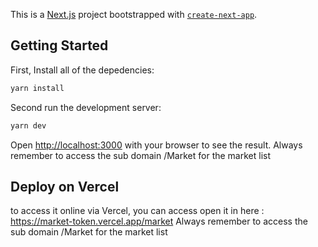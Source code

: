 This is a [Next.js](https://nextjs.org) project bootstrapped with [`create-next-app`](https://nextjs.org/docs/app/api-reference/cli/create-next-app).

## Getting Started

First, Install all of the depedencies:
```bash
yarn install
```

Second run the development server:
```bash
yarn dev
```

Open [http://localhost:3000](http://localhost:3000/market) with your browser to see the result.
Always remember to access the sub domain /Market for the market list

## Deploy on Vercel
to access it online via Vercel, you can access open it in here : https://market-token.vercel.app/market
Always remember to access the sub domain /Market for the market list
